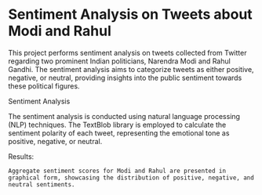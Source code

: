 # Sentiment Analysis on Tweets about Modi and Rahul
This project performs sentiment analysis on tweets collected from Twitter regarding two prominent Indian politicians, Narendra Modi and Rahul Gandhi. The sentiment analysis aims to categorize tweets as either positive, negative, or neutral, providing insights into the public sentiment towards these political figures.

Sentiment Analysis

The sentiment analysis is conducted using natural language processing (NLP) techniques. The TextBlob library is employed to calculate the sentiment polarity of each tweet, representing the emotional tone as positive, negative, or neutral.

Results:

    Aggregate sentiment scores for Modi and Rahul are presented in graphical form, showcasing the distribution of positive, negative, and neutral sentiments.
